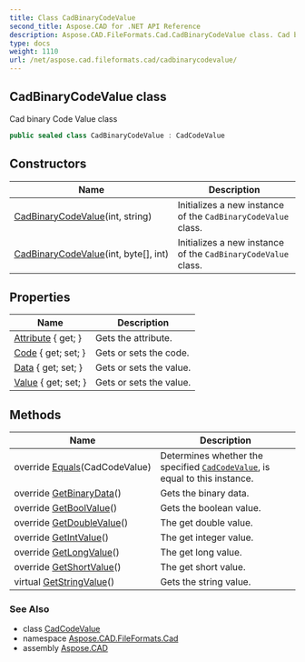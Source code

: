 ```yaml
---
title: Class CadBinaryCodeValue
second_title: Aspose.CAD for .NET API Reference
description: Aspose.CAD.FileFormats.Cad.CadBinaryCodeValue class. Cad binary Code Value class
type: docs
weight: 1110
url: /net/aspose.cad.fileformats.cad/cadbinarycodevalue/
---
```

## CadBinaryCodeValue class

Cad binary Code Value class

```csharp
public sealed class CadBinaryCodeValue : CadCodeValue
```

## Constructors

| Name | Description |
| --- | --- |
| [CadBinaryCodeValue](cadbinarycodevalue/#constructor_1)(int, string) | Initializes a new instance of the `CadBinaryCodeValue` class. |
| [CadBinaryCodeValue](cadbinarycodevalue/#constructor)(int, byte[], int) | Initializes a new instance of the `CadBinaryCodeValue` class. |

## Properties

| Name | Description |
| --- | --- |
| [Attribute](../../aspose.cad.fileformats.cad/cadcodevalue/attribute/) { get; } | Gets the attribute. |
| [Code](../../aspose.cad.fileformats.cad/cadcodevalue/code/) { get; set; } | Gets or sets the code. |
| [Data](../../aspose.cad.fileformats.cad/cadbinarycodevalue/data/) { get; set; } | Gets or sets the value. |
| [Value](../../aspose.cad.fileformats.cad/cadcodevalue/value/) { get; set; } | Gets or sets the value. |

## Methods

| Name | Description |
| --- | --- |
| override [Equals](../../aspose.cad.fileformats.cad/cadbinarycodevalue/equals/#equals)(CadCodeValue) | Determines whether the specified [`CadCodeValue`](../cadcodevalue/), is equal to this instance. |
| override [GetBinaryData](../../aspose.cad.fileformats.cad/cadbinarycodevalue/getbinarydata/)() | Gets the binary data. |
| override [GetBoolValue](../../aspose.cad.fileformats.cad/cadbinarycodevalue/getboolvalue/)() | Gets the boolean value. |
| override [GetDoubleValue](../../aspose.cad.fileformats.cad/cadbinarycodevalue/getdoublevalue/)() | The get double value. |
| override [GetIntValue](../../aspose.cad.fileformats.cad/cadbinarycodevalue/getintvalue/)() | The get integer value. |
| override [GetLongValue](../../aspose.cad.fileformats.cad/cadbinarycodevalue/getlongvalue/)() | The get long value. |
| override [GetShortValue](../../aspose.cad.fileformats.cad/cadbinarycodevalue/getshortvalue/)() | The get short value. |
| virtual [GetStringValue](../../aspose.cad.fileformats.cad/cadcodevalue/getstringvalue/)() | Gets the string value. |

### See Also

* class [CadCodeValue](../cadcodevalue/)
* namespace [Aspose.CAD.FileFormats.Cad](../../aspose.cad.fileformats.cad/)
* assembly [Aspose.CAD](../../)


